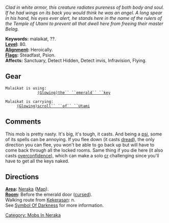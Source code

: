 *Clad in white armor, this creature radiates pureness of both body and
soul. If he had wings on its back you would think he was an angel. A
long spear in his hand, his eyes ever alert, he stands here in the name
of the rulers of the Temple of Utami to prevent all that dwell here from
freeing their master Belag.*

**Keywords:** malaikat, ??.  
**[Level](Level "wikilink"):** 80.  
**[Alignment](Alignment "wikilink"):** Heroically.  
**[Flags](:Category:_Mob_Types "wikilink"):** Steadfast, Psion.  
**Affects:** Sanctuary, Detect Hidden, Detect invis, Infravision,
Flying.  

## Gear

`Malaikat is using:`  
<held>`              `[`(Glowing)the`` ``emerald`` ``key`](Emerald_Key "wikilink")

`Malaikat is carrying:`  
`     `[`(Glowing)scroll`` ``of`` ``Utami`](Scroll_Of_Utami "wikilink")

## Comments

This mob is pretty nasty. It's big, it's tough, it casts. And being a
[psi](psi "wikilink"), some of its spells can be annoying. If you flee
down (it casts [dread](dread "wikilink")), the only direction you can
flee, you won't be able to go back up but will have to come back through
all the locked rooms. Same thing if you die here (it also casts
[overconfidence](overconfidence "wikilink")), which can make a solo
[cr](cr "wikilink") challenging since you'll have to get all the keys
naked.

## Directions

**[Area](:Category:_Areas "wikilink"):**
[Neraka](:Category:_Neraka "wikilink") ([Map](Neraka_Map "wikilink")).  
**[Room](:Category:_Rooms "wikilink"):** Before the emerald door
([cursed](Cursed_Rooms "wikilink")).  
Walking route from [Kekerasan](Kekerasan "wikilink"): n.  
See [Symbol Of Darkness](Symbol_Of_Darkness "wikilink") for more
information.

[Category: Mobs In Neraka](Category:_Mobs_In_Neraka "wikilink")
